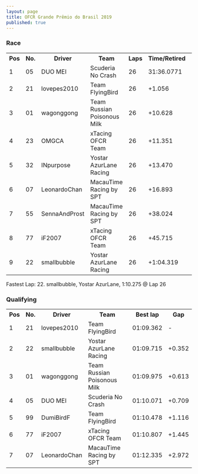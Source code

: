 ```yaml
---
layout: page
title: OFCR Grande Prêmio do Brasil 2019
published: true
---
```

### Race  
<font size="2">
<table>
  <tr>
    <th>Pos</th>
    <th>No.</th>
    <th>Driver</th>
    <th>Team</th>
    <th>Laps</th>
    <th>Time/Retired</th>
    <th>Best lap</th>
    <th>Up</th>
  </tr>
  <tr>
    <td>1</td>
    <td>05</td>
    <td>DUO MEI</td>
    <td>Scuderia No Crash</td>
    <td>26</td>
    <td>31:36.0771</td>
    <td>1:11.083</td>
    <td>▴ 3</td>
  </tr>
  <tr>
    <td>2</td>
    <td>21</td>
    <td>lovepes2010</td>
    <td>Team FlyingBird</td>
    <td>26</td>
    <td>+1.056</td>
    <td>1:11.238</td>
    <td>▾ 1</td>
  </tr>
  <tr>
    <td>3</td>
    <td>01</td>
    <td>wagonggong</td>
    <td>Team Russian Poisonous Milk</td>
    <td>26</td>
    <td>+10.628</td>
    <td>1:10.979</td>
    <td>▸ 0</td>
  </tr>
  <tr>
    <td>4</td>
    <td>23</td>
    <td>OMGCA</td>
    <td>xTacing OFCR Team</td>
    <td>26</td>
    <td>+11.351</td>
    <td>1:11.095</td>
    <td>▴ 5</td>
  </tr>
  <tr>
    <td>5</td>
    <td>32</td>
    <td>INpurpose</td>
    <td>Yostar AzurLane Racing</td>
    <td>26</td>
    <td>+13.470</td>
    <td>1:11.158</td>
    <td>▸ 0</td>
  </tr>
  <tr>
    <td>6</td>
    <td>07</td>
    <td>LeonardoChan</td>
    <td>MacauTime Racing by SPT</td>
    <td>26</td>
    <td>+16.893</td>
    <td>1:11.400</td>
    <td>▴ 2</td>
  </tr>
  <tr>
    <td>7</td>
    <td>55</td>
    <td>SennaAndProst</td>
    <td>MacauTime Racing by SPT</td>
    <td>26</td>
    <td>+38.024</td>
    <td>1:11.553</td>
    <td>▸ 0</td>
  </tr>
  <tr>
    <td>8</td>
    <td>77</td>
    <td>iF2007</td>
    <td>xTacing OFCR Team</td>
    <td>26</td>
    <td>+45.715</td>
    <td>1:11.593</td>
    <td>▾ 2</td>
  </tr>
  <tr>
    <td>9</td>
    <td>22</td>
    <td>smallbubble</td>
    <td>Yostar AzurLane Racing</td>
    <td>26</td>
    <td>+1:04.319</td>
    <td>1:10.275</td>
    <td>▾ 7</td>
  </tr>
</table>
</font>
Fastest Lap: 22. smallbubble, Yostar AzurLane, 1:10.275 @ Lap 26  

### Qualifying  
<font size="2">
<table>
  <tr>
    <th>Pos</th>
    <th>No.</th>
    <th>Driver</th>
    <th>Team</th>
    <th>Best lap</th>
    <th>Gap</th>
  </tr>
  <tr>
    <td>1</td>
    <td>21</td>
    <td>lovepes2010</td>
    <td>Team FlyingBird</td>
    <td>01:09.362</td>
    <td>-</td>
  </tr>
  <tr>
    <td>2</td>
    <td>22</td>
    <td>smallbubble</td>
    <td>Yostar AzurLane Racing</td>
    <td>01:09.715</td>
    <td>+0.352</td>
  </tr>
  <tr>
    <td>3</td>
    <td>01</td>
    <td>wagonggong</td>
    <td>Team Russian Poisonous Milk</td>
    <td>01:09.975</td>
    <td>+0.613</td>
  </tr>
  <tr>
    <td>4</td>
    <td>05</td>
    <td>DUO MEI</td>
    <td>Scuderia No Crash</td>
    <td>01:10.071</td>
    <td>+0.709</td>
  </tr>
  <tr>
    <td>5</td>
    <td>99</td>
    <td>DumiBirdF</td>
    <td>Team FlyingBird</td>
    <td>01:10.478</td>
    <td>+1.116</td>
  </tr>
  <tr>
    <td>6</td>
    <td>77</td>
    <td>iF2007</td>
    <td>xTacing OFCR Team</td>
    <td>01:10.807</td>
    <td>+1.445</td>
  </tr>
  <tr>
    <td>7</td>
    <td>07</td>
    <td>LeonardoChan</td>
    <td>MacauTime Racing by SPT</td>
    <td>01:12.335</td>
    <td>+2.972</td>
  </tr>
</table>
</font>
